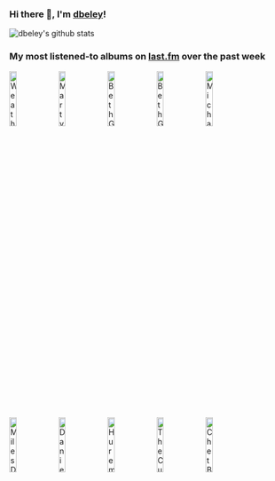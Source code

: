 ### Hi there 👋, I'm [dbeley](https://dbeley.ovh/en)!

![dbeley's github stats](https://github-readme-stats.vercel.app/api?username=dbeley)

### My most listened-to albums on [last.fm](https://www.last.fm/user/d_beley) over the past week

[<img src='https://lastfm.freetls.fastly.net/i/u/300x300/21ec61deb6676c592ab32a77c1aa3438.jpg' width='16%' height='16%' alt='Weatherday - Hornet Disaster'>](https://www.last.fm/music/weatherday/hornet%2bdisaster)&nbsp;
[<img src='https://lastfm.freetls.fastly.net/i/u/300x300/04b8464d8808a89de842a33dd1c2eb46.jpg' width='16%' height='16%' alt='Marty Robbins - Gunfighter Ballads and Trail Songs'>](https://www.last.fm/music/marty%2brobbins/gunfighter%2bballads%2band%2btrail%2bsongs)&nbsp;
[<img src='https://lastfm.freetls.fastly.net/i/u/300x300/c2f62b3d575823ce106889382dbb3b67.jpg' width='16%' height='16%' alt='Beth Gibbons & Rustin Man - Out of Season'>](https://www.last.fm/music/beth%2bgibbons%2b%2526%2brustin%2bman/out%2bof%2bseason)&nbsp;
[<img src='https://lastfm.freetls.fastly.net/i/u/300x300/2ea9715eb245f30c2176cbfcc8d4a37c.jpg' width='16%' height='16%' alt='Beth Gibbons - Lives Outgrown'>](https://www.last.fm/music/beth%2bgibbons/lives%2boutgrown)&nbsp;
[<img src='https://lastfm.freetls.fastly.net/i/u/300x300/8fe6f2a0832392b384472f53a5d8cfd6.png' width='16%' height='16%' alt='Michael Jackson - Off the Wall'>](https://www.last.fm/music/michael%2bjackson/off%2bthe%2bwall)&nbsp;
<br>
[<img src='https://lastfm.freetls.fastly.net/i/u/300x300/e345e60dfec207641798c02ae8071280.png' width='16%' height='16%' alt='Miles Davis - Kind of Blue'>](https://www.last.fm/music/miles%2bdavis/kind%2bof%2bblue)&nbsp;
[<img src='https://lastfm.freetls.fastly.net/i/u/300x300/971496ec26a4d5ac4aa2abe6503fe34c.jpg' width='16%' height='16%' alt='Daniel Blumberg - On&On'>](https://www.last.fm/music/daniel%2bblumberg/on%2526on)&nbsp;
[<img src='https://lastfm.freetls.fastly.net/i/u/300x300/1585c2aece680ec7cd3ed7dff526619e.jpg' width='16%' height='16%' alt='Huremic - Seeking Darkness'>](https://www.last.fm/music/huremic/seeking%2bdarkness)&nbsp;
[<img src='https://lastfm.freetls.fastly.net/i/u/300x300/434fa54e5459058dc64ae00933bb9511.png' width='16%' height='16%' alt='The Cure - Songs Of A Lost World'>](https://www.last.fm/music/the%2bcure/songs%2bof%2ba%2blost%2bworld)&nbsp;
[<img src='https://lastfm.freetls.fastly.net/i/u/300x300/242f2ef0dbbb96dc9cc1cae11049acd0.jpg' width='16%' height='16%' alt='Chet Baker - Chet Baker Sings'>](https://www.last.fm/music/chet%2bbaker/chet%2bbaker%2bsings)&nbsp;
<br>
